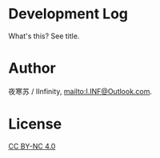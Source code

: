 # Development Log

What's this? See title.

# Author

夜寒苏 / IInfinity, <mailto:I.INF@Outlook.com>.

# License

[CC BY-NC 4.0](../LICENSE)
